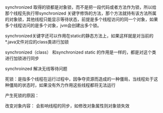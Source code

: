 synchronized 取得的锁都是对象锁，而不是把一段代码或者方法作为锁，所以给那个线程先执行带synchronized 关键字修饰的方法，那个方法就持有该方法所属的对象锁，其他线程只能显示等待状态，前提是多个线程访问的同一个对象，如果多个线程访问的是多个对象，jvm会创建出多个锁。

 

synchronized关键字还可以作用在static的静态方法上，如果这样就是对当前的*.java文件对应的class类进行加锁

synchronized（class） 和synchronized static 的作用是一样的，都是对这个类进行加锁进行同步



synchroinzed 解决无线等待问题

死锁：是指多个线程在运行过程中，因争夺资源而造成的一种僵局，当线程处于这种僵局的状态时，如果没有外力作用这些线程都将无法运行

产生死锁的原因：







改变对象内容： 会影响线程的同步，如修改对象属性则对象锁失效

 